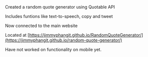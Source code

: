 Created a random quote generator using Quotable API

Includes funtions like text-to-speech, copy and tweet

Now connected to the main website

Located at [https://jimmyphangit.github.io/RandomQuoteGenerator/](https://jimmyphangit.github.io/random-quote-generator/)

Have not worked on functionality on mobile yet.
